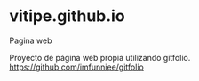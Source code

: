 # vitipe.github.io
Pagina web

Proyecto de página web propia utilizando gitfolio. https://github.com/imfunniee/gitfolio
